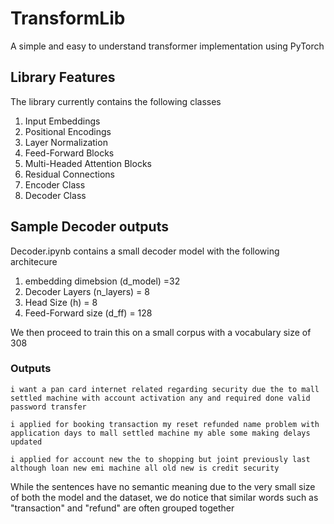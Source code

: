 # TransformLib
A simple and easy to understand transformer implementation using PyTorch

## Library Features 
The library currently contains the following classes 

1) Input Embeddings
2) Positional Encodings
3) Layer Normalization
4) Feed-Forward Blocks
5) Multi-Headed Attention Blocks
6) Residual Connections
7) Encoder Class
8) Decoder Class

## Sample Decoder outputs
Decoder.ipynb contains a small decoder model with the following architecure
1) embedding dimebsion (d_model) =32
2) Decoder Layers (n_layers) = 8
3) Head Size (h) = 8
4) Feed-Forward size (d_ff) = 128

We then proceed to train this on a small corpus with a vocabulary size of 308

### Outputs
```
i want a pan card internet related regarding security due the to mall settled machine with account activation any and required done valid password transfer
```

```
i applied for booking transaction my reset refunded name problem with application days to mall settled machine my able some making delays updated
```

```
i applied for account new the to shopping but joint previously last although loan new emi machine all old new is credit security
```

While the sentences have no semantic meaning due to the very small size of both the model and the dataset, we do notice that similar words such as "transaction" and "refund" are often grouped together



